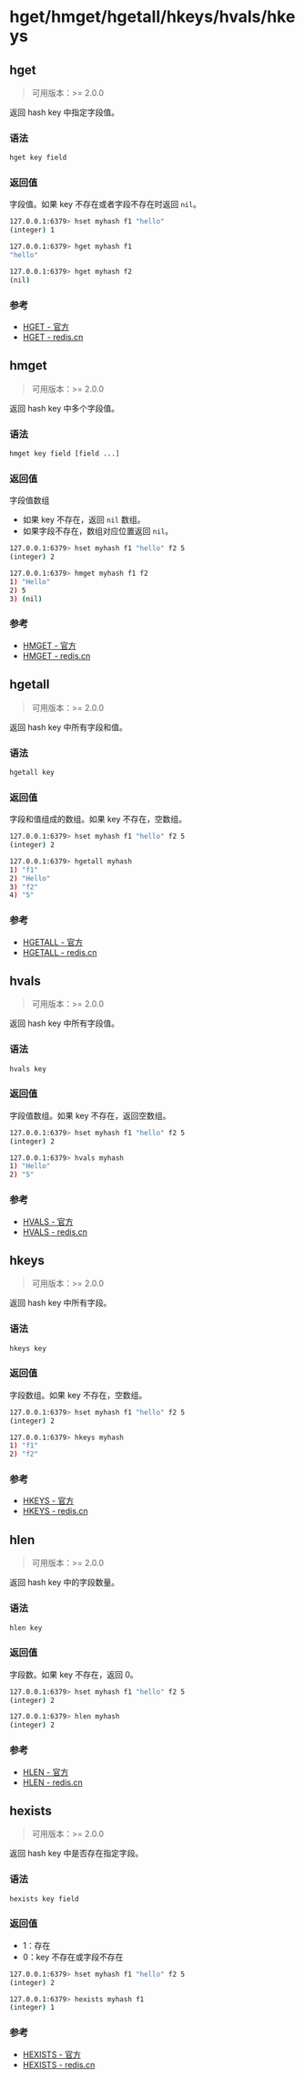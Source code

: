# hget/hmget/hgetall/hkeys/hvals/hkeys

## hget

> 可用版本：>= 2.0.0

返回 hash key 中指定字段值。

### 语法

```bash
hget key field
```

### 返回值

字段值。如果 key 不存在或者字段不存在时返回 `nil`。

```bash
127.0.0.1:6379> hset myhash f1 "hello"
(integer) 1

127.0.0.1:6379> hget myhash f1
"hello"

127.0.0.1:6379> hget myhash f2
(nil)
```

### 参考
- [HGET - 官方](https://redis.io/commands/hget)
- [HGET - redis.cn](http://www.redis.cn/commands/hget.html)


## hmget

> 可用版本：>= 2.0.0

返回 hash key 中多个字段值。

### 语法

```bash
hmget key field [field ...]
```

### 返回值

字段值数组
- 如果 key 不存在，返回 `nil` 数组。
- 如果字段不存在，数组对应位置返回 `nil`。

```bash
127.0.0.1:6379> hset myhash f1 "hello" f2 5
(integer) 2

127.0.0.1:6379> hmget myhash f1 f2
1) "Hello"
2) 5
3) (nil)
```

### 参考
- [HMGET - 官方](https://redis.io/commands/hmget)
- [HMGET - redis.cn](http://www.redis.cn/commands/hmget.html)


## hgetall

> 可用版本：>= 2.0.0

返回 hash key 中所有字段和值。

### 语法

```bash
hgetall key
```

### 返回值

字段和值组成的数组。如果 key 不存在，空数组。

```bash
127.0.0.1:6379> hset myhash f1 "hello" f2 5
(integer) 2

127.0.0.1:6379> hgetall myhash
1) "f1"
2) "Hello"
3) "f2"
4) "5"
```

### 参考
- [HGETALL - 官方](https://redis.io/commands/hgetall)
- [HGETALL - redis.cn](http://www.redis.cn/commands/hgetall.html)


## hvals

> 可用版本：>= 2.0.0

返回 hash key 中所有字段值。

### 语法

```bash
hvals key
```

### 返回值

字段值数组。如果 key 不存在，返回空数组。

```bash
127.0.0.1:6379> hset myhash f1 "hello" f2 5
(integer) 2

127.0.0.1:6379> hvals myhash
1) "Hello"
2) "5"
```

### 参考
- [HVALS - 官方](https://redis.io/commands/hvals)
- [HVALS - redis.cn](http://www.redis.cn/commands/hvals.html)


## hkeys

> 可用版本：>= 2.0.0

返回 hash key 中所有字段。

### 语法

```bash
hkeys key
```

### 返回值

字段数组。如果 key 不存在，空数组。

```bash
127.0.0.1:6379> hset myhash f1 "hello" f2 5
(integer) 2

127.0.0.1:6379> hkeys myhash
1) "f1"
2) "f2"
```

### 参考
- [HKEYS - 官方](https://redis.io/commands/hkeys)
- [HKEYS - redis.cn](http://www.redis.cn/commands/hkeys.html)


## hlen

> 可用版本：>= 2.0.0

返回 hash key 中的字段数量。

### 语法

```bash
hlen key
```

### 返回值

字段数。如果 key 不存在，返回 0。

```bash
127.0.0.1:6379> hset myhash f1 "hello" f2 5
(integer) 2

127.0.0.1:6379> hlen myhash
(integer) 2
```

### 参考
- [HLEN - 官方](https://redis.io/commands/hlen)
- [HLEN - redis.cn](http://www.redis.cn/commands/hlen.html)


## hexists

> 可用版本：>= 2.0.0

返回 hash key 中是否存在指定字段。

### 语法

```bash
hexists key field
```

### 返回值

- 1：存在
- 0：key 不存在或字段不存在

```bash
127.0.0.1:6379> hset myhash f1 "hello" f2 5
(integer) 2

127.0.0.1:6379> hexists myhash f1
(integer) 1
```

### 参考
- [HEXISTS - 官方](https://redis.io/commands/hexists)
- [HEXISTS - redis.cn](http://www.redis.cn/commands/hexists.html)
